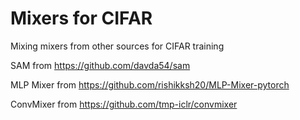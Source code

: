 # Mixers for CIFAR

Mixing mixers from other sources for CIFAR training

SAM from https://github.com/davda54/sam

MLP Mixer from https://github.com/rishikksh20/MLP-Mixer-pytorch

ConvMixer from https://github.com/tmp-iclr/convmixer
